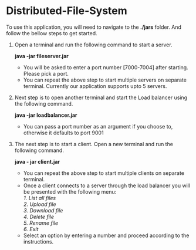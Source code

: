 # Distributed-File-System
To use this application, you will need to navigate to the **./jars** folder. And follow the bellow steps to get started.

1. Open a terminal and run the following command to start a server.

	**java -jar fileserver.jar**

	* You will be asked to enter a port number [7000-7004] after starting. Please pick a port.
	* You can repeat the above step to start multiple servers on separate terminal. Currently our application supports upto 5 servers.

2. Next step is to open another terminal and start the Load balancer using the following command.

	**java -jar loadbalancer.jar <port number>**

	* You can pass a port number as an argument if you choose to, otherwise it defaults to port 9001

3. The next step is to start a client. Open a new terminal and run the following command.
	
	**java - jar client.jar**
	
	* You can repeat the above step to start multiple clients on separate terminal. 
	* Once a client connects to a server through the load balancer you will be presented with the following menu:  
			*1. List all files*  		
			*2. Upload file*  
			*3. Download file*  
			*4. Delete file*  
			*5. Rename file*  
			*6. Exit*
	* Select an option by entering a number and proceed according to the instructions.
